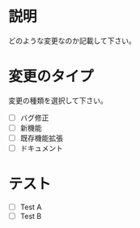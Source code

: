 # 説明
どのような変更なのか記載して下さい。

# 変更のタイプ
変更の種類を選択して下さい。

- [ ] バグ修正
- [ ] 新機能
- [ ] 既存機能拡張
- [ ] ドキュメント

# テスト
- [ ] Test A
- [ ] Test B
